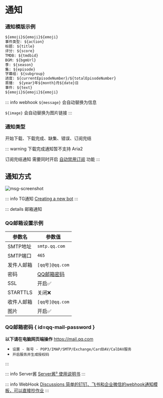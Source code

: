 # 通知

### 通知模版示例

```txt
${emoji}${emoji}${emoji}
事件类型: ${action}
标题: ${title}
评分: ${score}
TMDB: ${tmdbid}
BGM: ${bgmUrl}
季: ${season}
集: ${episode}
字幕组: ${subgroup}
进度: ${currentEpisodeNumber}/${totalEpisodeNumber}
首播:  ${year}年${month}月${date}日
事件: ${text}
${emoji}${emoji}${emoji}
```

::: info webhook
`${message}` 会自动替换为信息

`${image}` 会自动替换为图片链接
:::

### 通知类型

开始下载、下载完成、缺集、错误、订阅完结

::: warning
下载完成通知暂不支持 Aria2

订阅完结通知 需要同时开启 [自动禁用订阅](/config/basic/rss#自动禁用订阅) 功能
:::

## 通知方式

<img src="/screenshot/286fd4f8eb5e70a8664b2f63ef5f18ef-msg-screenshot.webp" alt="msg-screenshot" id="msg-screenshot">

::: info TG通知
[Creating a new bot](https://core.telegram.org/bots/features#botfather:~:text=and%20managing%20bots.-,Creating%20a%20new%20bot,-Use%20the%20/newbot)
:::

::: details 邮箱通知

### QQ邮箱设置示例

| 参数名      | 参数值                         |
|----------|-----------------------------|
| SMTP地址   | `smtp.qq.com`               |
| SMTP端口   | `465`                       |
| 发件人邮箱    | `[qq号]@qq.com`              |
| 密码       | [QQ邮箱密码](#qq-mail-password) |
| SSL      | 开启✅                         |
| STARTTLS | 关闭❌                         |
| 收件人邮箱    | `[qq号]@qq.com`              |
| 图片       | 开启✅                         |

### QQ邮箱密码 { id=qq-mail-password }

**以下请在电脑网页端操作** <https://mail.qq.com>

- `设置 - 账号 - POP3/IMAP/SMTP/Exchange/CardDAV/CalDAV服务`
- `开启服务并生成授权码`

:::

::: info Server酱
[Server酱³ 使用说明书](https://doc.sc3.ft07.com/)
:::

::: info WebHook
[Discussions 简单的钉钉、飞书和企业微信的webhook通知模板，可以直接抄作业](https://github.com/wushuo894/ani-rss/discussions/182)
:::
